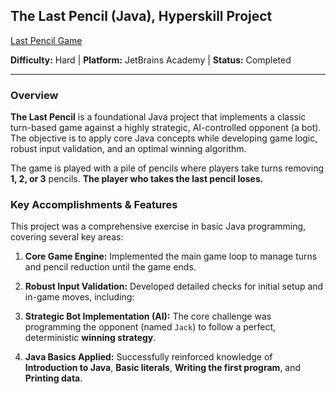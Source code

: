 ## The Last Pencil (Java), Hyperskill Project
[Last Pencil Game](https://hyperskill.org/projects/341)

**Difficulty:** Hard | **Platform:** JetBrains Academy | **Status:** Completed

---
### Overview

**The Last Pencil** is a foundational Java project that implements a classic turn-based game against a highly strategic, AI-controlled opponent (a bot). The objective is to apply core Java concepts while developing game logic, robust input validation, and an optimal winning algorithm.

The game is played with a pile of pencils where players take turns removing **1, 2, or 3** pencils. **The player who takes the last pencil loses.**

### Key Accomplishments & Features

This project was a comprehensive exercise in basic Java programming, covering several key areas:

1. **Core Game Engine:** Implemented the main game loop to manage turns and pencil reduction until the game ends.

2. **Robust Input Validation:** Developed detailed checks for initial setup and in-game moves, including:

3. **Strategic Bot Implementation (AI):** The core challenge was programming the opponent (named `Jack`) to follow a perfect, deterministic **winning strategy**.

4. **Java Basics Applied:** Successfully reinforced knowledge of **Introduction to Java**, **Basic literals**, **Writing the first program**, and **Printing data**.
